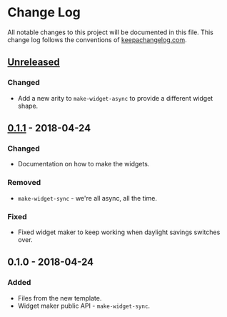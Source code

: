 # Change Log
All notable changes to this project will be documented in this file. This change log follows the conventions of [keepachangelog.com](http://keepachangelog.com/).

## [Unreleased]
### Changed
- Add a new arity to `make-widget-async` to provide a different widget shape.

## [0.1.1] - 2018-04-24
### Changed
- Documentation on how to make the widgets.

### Removed
- `make-widget-sync` - we're all async, all the time.

### Fixed
- Fixed widget maker to keep working when daylight savings switches over.

## 0.1.0 - 2018-04-24
### Added
- Files from the new template.
- Widget maker public API - `make-widget-sync`.

[Unreleased]: https://github.com/your-name/planmill-sum/compare/0.1.1...HEAD
[0.1.1]: https://github.com/your-name/planmill-sum/compare/0.1.0...0.1.1
